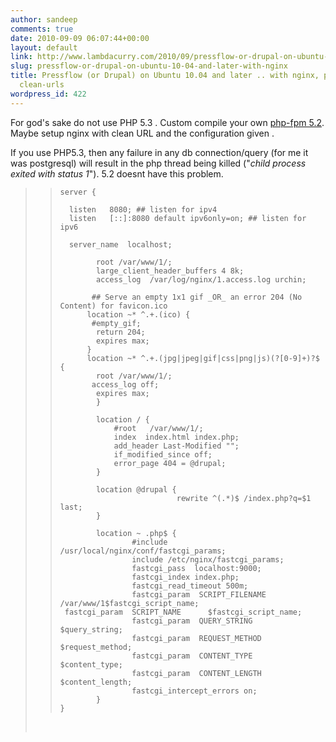 ```yaml
---
author: sandeep
comments: true
date: 2010-09-09 06:07:44+00:00
layout: default
link: http://www.lambdacurry.com/2010/09/pressflow-or-drupal-on-ubuntu-10-04-and-later-with-nginx/
slug: pressflow-or-drupal-on-ubuntu-10-04-and-later-with-nginx
title: Pressflow (or Drupal) on Ubuntu 10.04 and later .. with nginx, php-fpm and
  clean-urls
wordpress_id: 422
---
```


For god's sake do not use PHP 5.3 . Custom compile your own [php-fpm 5.2](http://www.ivankuznetsov.com/2010/05/moving-joomla-wordpress-and-other-phpfastcgi-apps-to-nginx.html). Maybe setup nginx with clean URL and the configuration given .

If you use PHP5.3, then any failure in any db connection/query (for me it was postgresql) will result in the php thread being killed ("_child process exited with status 1_"). 5.2 doesnt have this problem.


<blockquote>

>     
>     ﻿server {
>     
>       listen   8080; ## listen for ipv4
>       listen   [::]:8080 default ipv6only=on; ## listen for ipv6
>     
>       server_name  localhost;
>     
>             root /var/www/1/;
>             large_client_header_buffers 4 8k;
>             access_log  /var/log/nginx/1.access.log urchin;
>     
>            ## Serve an empty 1x1 gif _OR_ an error 204 (No Content) for favicon.ico
>           location ~* ^.+.(ico) {
>            #empty_gif;
>             return 204;
>             expires max;
>           }
>           location ~* ^.+.(jpg|jpeg|gif|css|png|js)(?[0-9]+)?$ {
>             root /var/www/1/;
>            access_log off;
>             expires max;
>             }
>     
>             location / {
>                 #root   /var/www/1/;
>                 index  index.html index.php;
>                 add_header Last-Modified "";
>                 if_modified_since off;
>                 error_page 404 = @drupal;
>             }
>     
>             location @drupal {
>                               rewrite ^(.*)$ /index.php?q=$1 last;
>             }
>     
>             location ~ .php$ {
>                     #include /usr/local/nginx/conf/fastcgi_params;
>                     include /etc/nginx/fastcgi_params;
>                     fastcgi_pass  localhost:9000;
>                     fastcgi_index index.php;
>                     fastcgi_read_timeout 500m;
>                     fastcgi_param  SCRIPT_FILENAME  /var/www/1$fastcgi_script_name;
>      fastcgi_param  SCRIPT_NAME      $fastcgi_script_name;
>                     fastcgi_param  QUERY_STRING     $query_string;
>                     fastcgi_param  REQUEST_METHOD   $request_method;
>                     fastcgi_param  CONTENT_TYPE     $content_type;
>                     fastcgi_param  CONTENT_LENGTH   $content_length;
>                     fastcgi_intercept_errors on;
>             }
>     }
> 
> 
﻿</blockquote>

